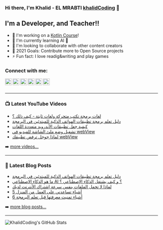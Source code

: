 ### Hi there, I'm Khalid - EL MRABTI [khalidCoding](https://khalidcoding.com/) 👋

## I'm a Developer, and Teacher!!

- 🔭 I'm working on a [Kotlin Course](https://www.youtube.com/channel/UC63t6j4X8EjabArl2rtWlJQ)!
- 🌱 I'm currently learning AI 🤣
- 👯 I'm looking to collaborate with other content creators
- 🥅 2021 Goals: Contribute more to Open Source projects
- ⚡ Fun fact: I love readig&writing and play games


### Connect with me:

[<img align="left" alt="khalidcoding.com" width="22px" src="https://khalidcoding.com/wp-content/uploads/2020/01/fav.png" />](https://khalidcoding.com/)
[<img align="left" alt="khalidcoding | YouTube" width="22px" src="https://cdn.jsdelivr.net/npm/simple-icons@v3/icons/youtube.svg" />](https://www.youtube.com/channel/UC63t6j4X8EjabArl2rtWlJQ)
[<img align="left" alt="khalidcoding | Twitter" width="22px" src="https://cdn.jsdelivr.net/npm/simple-icons@v3/icons/twitter.svg" />](https://twitter.com/KhalidCoding)
[<img align="left" alt="khalidcoding | Instagram" width="22px" src="https://cdn.jsdelivr.net/npm/simple-icons@v3/icons/facebook.svg" />](https://www.facebook.com/khalidcoding/)
[<img align="left" alt="khalidcoding | LinkedIn" width="22px" src="https://cdn.jsdelivr.net/npm/simple-icons@v3/icons/linkedin.svg" />](https://www.linkedin.com/in/khalid-el-mrabti/)
[<img align="left" alt="khalidcoding | Instagram" width="22px" src="https://cdn.jsdelivr.net/npm/simple-icons@v3/icons/instagram.svg" />](https://www.instagram.com/khalidelmrabti/)

<br />
<br />

---

### 📺 Latest YouTube Videos

<!-- YOUTUBE:START -->
- [لغات برمجة تكتب متحركة ولغات ثابتة - كيف ذلك ؟](https://www.youtube.com/watch?v=mzRKfNlcF80)
- [دليل تعلم برمجة تطبيقات الهواتف الذكية للمبتدئين في البرمجة](https://www.youtube.com/watch?v=OY-66FrQR1w)
- [كيفية جعل تطبيقات الأندرويد متعددة اللغات](https://www.youtube.com/watch?v=6sA8crwxEu0)
- [تشغيل وضع ملئ الشاشة للفيديو في webView](https://www.youtube.com/watch?v=pwea-TVIx1k)
- [لماذا جوجل ترفض تطبيقك webView](https://www.youtube.com/watch?v=ary161Pcjm0)
<!-- YOUTUBE:END -->

➡️ [more videos...](https://www.youtube.com/channel/UC63t6j4X8EjabArl2rtWlJQ)

---

### 📕 Latest Blog Posts

<!-- BLOG-POST-LIST:START -->
- [دليل تعلم برمجة تطبيقات الهواتف الذكية للمبتدئين في البرمجة](https://khalidcoding.com/%d8%af%d9%84%d9%8a%d9%84-%d8%aa%d8%b9%d9%84%d9%85-%d8%a8%d8%b1%d9%85%d8%ac%d8%a9-%d8%aa%d8%b7%d8%a8%d9%8a%d9%82%d8%a7%d8%aa-%d8%a7%d9%84%d9%87%d9%88%d8%a7%d8%aa%d9%81/)
- [ما هو الذكاء الاصطناعي AI ؟ و كيف يشتغل الذكاء الإصطناعي ؟](https://khalidcoding.com/%d9%85%d8%a7-%d9%87%d9%88-%d8%a7%d9%84%d8%b0%d9%83%d8%a7%d8%a1-%d8%a7%d9%84%d8%a7%d8%b5%d8%b7%d9%86%d8%a7%d8%b9%d9%8a/)
- [لماذا لا تحمل الملفات بنفس سرعة إشتراك الأنترنت لديك](https://khalidcoding.com/%d8%aa%d8%ad%d9%85%d9%8a%d9%84-%d8%a7%d9%84%d9%85%d9%84%d9%81%d8%a7%d8%aa-%d9%84%d9%8a%d8%b3-%d9%83%d8%b3%d8%b1%d8%b9%d8%a9-%d8%a7%d9%84%d8%a7%d9%86%d8%aa%d8%b1%d9%86%d8%aa/)
- [5 أشياء تساعدني على العمل من المنزل](https://khalidcoding.com/5-%d8%a3%d8%b4%d9%8a%d8%a7%d8%a1-%d8%aa%d8%b3%d8%a7%d8%b9%d8%af%d9%86%d9%8a-%d8%b9%d9%84%d9%89-%d8%a7%d9%84%d8%b9%d9%85%d9%84-%d9%85%d9%86-%d8%a7%d9%84%d9%85%d9%86%d8%b2%d9%84/)
- [6 أشياء تمنيت معرفتها قبل تعلم البرمجة](https://khalidcoding.com/6-%d8%a3%d8%b4%d9%8a%d8%a7%d8%a1-%d8%aa%d9%85%d9%86%d9%8a%d8%aa-%d9%85%d8%b9%d8%b1%d9%81%d8%aa%d9%87%d8%a7-%d9%82%d8%a8%d9%84-%d8%aa%d8%b9%d9%84%d9%85-%d8%a7%d9%84%d8%a8%d8%b1%d9%85%d8%ac%d8%a9/)
<!-- BLOG-POST-LIST:END -->


➡️ [more blog posts...](https://khalidcoding.com/)

---


  <img align="left" alt="KhalidCoding's GitHub Stats" src="https://github-readme-stats.codestackr.vercel.app/api?username=KhalidCoding&show_icons=true&hide_border=true" />



[website]: https://khalidcoding.com/
[twitter]: https://twitter.com/KhalidCoding
[youtube]: https://www.youtube.com/channel/UC63t6j4X8EjabArl2rtWlJQ
[instagram]: https://www.instagram.com/khalidelmrabti/
[linkedin]: https://www.linkedin.com/in/khalid-el-mrabti/


